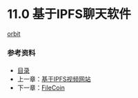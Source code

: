 # 11.0 基于IPFS聊天软件



[orbit](https://github.com/orbitdb/orbit)


### 参考资料


####

- [目录](SUMMARY.md)
- 上一章：[基于IPFS视频网站](10.0.md)
- 下一章：[FileCoin](12.0.md)
